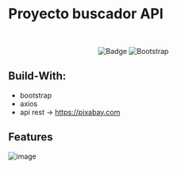 # Proyecto buscador API

<br>
<div align="center">
  
![Badge](https://img.shields.io/badge/-ReactJs-61DAFB?style=for-the-badge&logo=react&logoColor=white)
![Bootstrap](https://img.shields.io/badge/bootstrap-%238511FA.svg?style=for-the-badge&logo=bootstrap&logoColor=white)

</div>

## Build-With:

-   bootstrap
-   axios
-   api rest -> https://pixabay.com

## Features

![image](https://user-images.githubusercontent.com/24228373/195712585-33ffb07f-9595-4020-8e81-484c7ef98262.gif)
